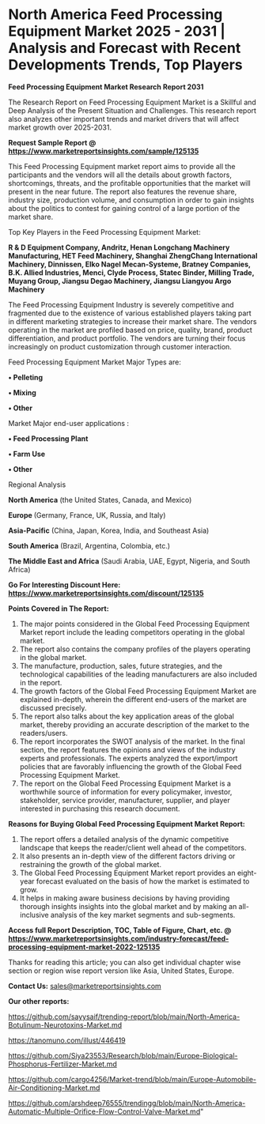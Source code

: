 # North America Feed Processing Equipment Market 2025 - 2031 | Analysis and Forecast with Recent Developments Trends, Top Players

<strong>Feed Processing Equipment Market Research Report 2031</strong>

The Research Report on Feed Processing Equipment Market is a Skillful and Deep Analysis of the Present Situation and Challenges. This research report also analyzes other important trends and market drivers that will affect market growth over 2025-2031.

<strong>Request Sample Report @ <a href=https://www.marketreportsinsights.com/sample/125135>https://www.marketreportsinsights.com/sample/125135</a></strong>

This Feed Processing Equipment market report aims to provide all the participants and the vendors will all the details about growth factors, shortcomings, threats, and the profitable opportunities that the market will present in the near future. The report also features the revenue share, industry size, production volume, and consumption in order to gain insights about the politics to contest for gaining control of a large portion of the market share.

Top Key Players in the Feed Processing Equipment Market:

<strong>R & D Equipment Company, Andritz, Henan Longchang Machinery Manufacturing, HET Feed Machinery, Shanghai ZhengChang International Machinery, Dinnissen, Elko Nagel Mecan-Systeme, Bratney Companies, B.K. Allied Industries, Menci, Clyde Process, Statec Binder, Milling Trade, Muyang Group, Jiangsu Degao Machinery, Jiangsu Liangyou Argo Machinery</strong>

The Feed Processing Equipment Industry is severely competitive and fragmented due to the existence of various established players taking part in different marketing strategies to increase their market share. The vendors operating in the market are profiled based on price, quality, brand, product differentiation, and product portfolio. The vendors are turning their focus increasingly on product customization through customer interaction.

Feed Processing Equipment Market Major Types are:

<strong>• Pelleting

• Mixing

• Other</strong>

Market Major end-user applications :

<strong>• Feed Processing Plant

• Farm Use

• Other</strong>

Regional Analysis

</u><strong><b>North America</b></strong> (the United States, Canada, and Mexico)

<strong><b>Europe </b></strong>(Germany, France, UK, Russia, and Italy)

<strong><b>Asia-Pacific</b></strong> (China, Japan, Korea, India, and Southeast Asia)

<strong><b>South America</b></strong> (Brazil, Argentina, Colombia, etc.)

<strong><b>The Middle East and Africa</b></strong> (Saudi Arabia, UAE, Egypt, Nigeria, and South Africa)

<strong>Go For Interesting Discount Here: <a href=https://www.marketreportsinsights.com/discount/125135>https://www.marketreportsinsights.com/discount/125135</a></strong>

<strong>Points Covered in The Report:</strong>
<ol>
  <li>The major points considered in the Global Feed Processing Equipment Market report include the leading competitors operating in the global market.</li>
  <li>The report also contains the company profiles of the players operating in the global market.</li>
  <li>The manufacture, production, sales, future strategies, and the technological capabilities of the leading manufacturers are also included in the report.</li>
  <li>The growth factors of the Global Feed Processing Equipment Market are explained in-depth, wherein the different end-users of the market are discussed precisely.</li>
  <li>The report also talks about the key application areas of the global market, thereby providing an accurate description of the market to the readers/users.</li>
  <li>The report incorporates the SWOT analysis of the market. In the final section, the report features the opinions and views of the industry experts and professionals. The experts analyzed the export/import policies that are favorably influencing the growth of the Global Feed Processing Equipment Market.</li>
  <li>The report on the Global Feed Processing Equipment Market is a worthwhile source of information for every policymaker, investor, stakeholder, service provider, manufacturer, supplier, and player interested in purchasing this research document.</li>
</ol>
<strong>Reasons for Buying Global Feed Processing Equipment Market Report:</strong>

<ol>
  <li>The report offers a detailed analysis of the dynamic competitive landscape that keeps the reader/client well ahead of the competitors.</li>
  <li>It also presents an in-depth view of the different factors driving or restraining the growth of the global market.</li>
  <li>The Global Feed Processing Equipment Market report provides an eight-year forecast evaluated on the basis of how the market is estimated to grow.</li>
  <li>It helps in making aware business decisions by having providing thorough insights insights into the global market and by making an all-inclusive analysis of the key market segments and sub-segments.</li>
</ol>
<strong>Access full Report Description, TOC, Table of Figure, Chart, etc. @ <a href=https://www.marketreportsinsights.com/industry-forecast/feed-processing-equipment-market-2022-125135>https://www.marketreportsinsights.com/industry-forecast/feed-processing-equipment-market-2022-125135</a></strong>


Thanks for reading this article; you can also get individual chapter wise section or region wise report version like Asia, United States, Europe.

<strong>Contact Us:</strong>
sales@marketreportsinsights.com

<strong>Our other reports:</strong>

<a href=https://github.com/sayysaif/trending-report/blob/main/North-America-Botulinum-Neurotoxins-Market.md>https://github.com/sayysaif/trending-report/blob/main/North-America-Botulinum-Neurotoxins-Market.md</a>

<a href=https://tanomuno.com/illust/446419>https://tanomuno.com/illust/446419</a>

<a href=https://github.com/Siya23553/Research/blob/main/Europe-Biological-Phosphorus-Fertilizer-Market.md>https://github.com/Siya23553/Research/blob/main/Europe-Biological-Phosphorus-Fertilizer-Market.md</a>

<a href=https://github.com/cargo4256/Market-trend/blob/main/Europe-Automobile-Air-Conditioning-Market.md>https://github.com/cargo4256/Market-trend/blob/main/Europe-Automobile-Air-Conditioning-Market.md</a>

<a href=https://github.com/arshdeep76555/trendingg/blob/main/North-America-Automatic-Multiple-Orifice-Flow-Control-Valve-Market.md>https://github.com/arshdeep76555/trendingg/blob/main/North-America-Automatic-Multiple-Orifice-Flow-Control-Valve-Market.md</a>"
